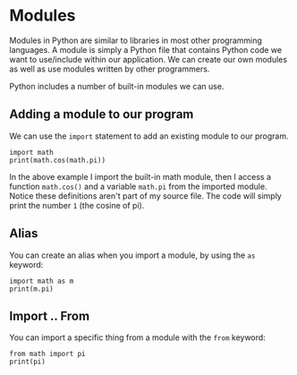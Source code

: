 # Modules

Modules in Python are similar to libraries in most other programming languages. A module is simply a Python file that contains Python code we want to use/include within our application. We can create our own modules as well as use modules written by other programmers.

Python includes a number of built-in modules we can use.

## Adding a module to our program

We can use the `import` statement to add an existing module to our program.

    import math
    print(math.cos(math.pi))

In the above example I import the built-in math module, then I access a function `math.cos()` and a variable `math.pi` from the imported module. Notice these definitions aren't part of my source file. The code will simply print the number `1` (the cosine of pi).

## Alias

You can create an alias when you import a module, by using the `as` keyword:

    import math as m
    print(m.pi)

## Import .. From

You can import a specific thing from a module with the `from` keyword:

    from math import pi
    print(pi)